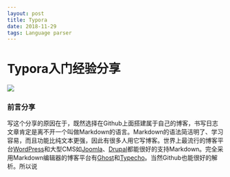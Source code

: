 ```yaml
---
layout: post
title: Typora
date: 2018-11-29
tags: Language parser
---
```




# Typora入门经验分享

![](D:\blog\images\blog\StudyTypora\icon_256x256.png)

### 前言分享

写这个分享的原因在于，既然选择在Github上面搭建属于自己的博客，书写日志文章肯定是离不开一个叫做Markdown的语言。Markdown的语法简洁明了、学习容易，而且功能比纯文本更强，因此有很多人用它写博客。世界上最流行的博客平台[WordPress](https://baike.baidu.com/item/WordPress)和大型CMS如[Joomla](https://baike.baidu.com/item/Joomla)、[Drupal](https://baike.baidu.com/item/Drupal)都能很好的支持Markdown。完全采用Markdown编辑器的博客平台有[Ghost](https://baike.baidu.com/item/Ghost/17013737)和[Typecho](https://baike.baidu.com/item/Typecho)。当然Github也能很好的解析。所以说
